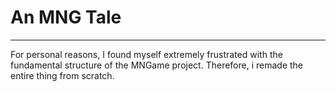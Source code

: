 # An MNG Tale
***

For personal reasons, I found myself extremely frustrated with the fundamental structure of the MNGame project. Therefore, i remade the entire thing from scratch.